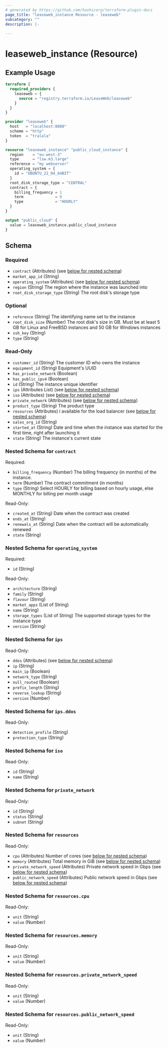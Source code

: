 ```yaml
---
# generated by https://github.com/hashicorp/terraform-plugin-docs
page_title: "leaseweb_instance Resource - leaseweb"
subcategory: ""
description: |-
  
---
```


# leaseweb_instance (Resource)



## Example Usage

```terraform
terraform {
  required_providers {
    leaseweb = {
      source = "registry.terraform.io/LeaseWeb/leaseweb"
    }
  }
}

provider "leaseweb" {
  host   = "localhost:8080"
  scheme = "http"
  token  = "tralala"
}

resource "leaseweb_instance" "public_cloud_instance" {
  region    = "eu-west-3"
  type      = "lsw.m3.large"
  reference = "my webserver"
  operating_system = {
    id = "UBUNTU_22_04_64BIT"
  }
  root_disk_storage_type = "CENTRAL"
  contract = {
    billing_frequency = 1
    term              = 0
    type              = "HOURLY"
  }
}

output "public_cloud" {
  value = leaseweb_instance.public_cloud_instance
}
```

<!-- schema generated by tfplugindocs -->
## Schema

### Required

- `contract` (Attributes) (see [below for nested schema](#nestedatt--contract))
- `market_app_id` (String)
- `operating_system` (Attributes) (see [below for nested schema](#nestedatt--operating_system))
- `region` (String) The region where the instance was launched into
- `root_disk_storage_type` (String) The root disk's storage type

### Optional

- `reference` (String) The identifying name set to the instance
- `root_disk_size` (Number) The root disk's size in GB. Must be at least 5 GB for Linux and FreeBSD instances and 50 GB for Windows instances
- `ssh_key` (String)
- `type` (String)

### Read-Only

- `customer_id` (String) The customer ID who owns the instance
- `equipment_id` (String) Equipment's UUID
- `has_private_network` (Boolean)
- `has_public_ipv4` (Boolean)
- `id` (String) The instance unique identifier
- `ips` (Attributes List) (see [below for nested schema](#nestedatt--ips))
- `iso` (Attributes) (see [below for nested schema](#nestedatt--iso))
- `private_network` (Attributes) (see [below for nested schema](#nestedatt--private_network))
- `product_type` (String) The product type
- `resources` (Attributes) i available for the load balancer (see [below for nested schema](#nestedatt--resources))
- `sales_org_id` (String)
- `started_at` (String) Date and time when the instance was started for the first time, right after launching it
- `state` (String) The instance's current state

<a id="nestedatt--contract"></a>
### Nested Schema for `contract`

Required:

- `billing_frequency` (Number) The billing frequency (in months) of the instance.
- `term` (Number) The contract commitment (in months)
- `type` (String) Select HOURLY for billing based on hourly usage, else MONTHLY for billing per month usage

Read-Only:

- `created_at` (String) Date when the contract was created
- `ends_at` (String)
- `renewals_at` (String) Date when the contract will be automatically renewed
- `state` (String)


<a id="nestedatt--operating_system"></a>
### Nested Schema for `operating_system`

Required:

- `id` (String)

Read-Only:

- `architecture` (String)
- `family` (String)
- `flavour` (String)
- `market_apps` (List of String)
- `name` (String)
- `storage_types` (List of String) The supported storage types for the instance type
- `version` (String)


<a id="nestedatt--ips"></a>
### Nested Schema for `ips`

Read-Only:

- `ddos` (Attributes) (see [below for nested schema](#nestedatt--ips--ddos))
- `ip` (String)
- `main_ip` (Boolean)
- `network_type` (String)
- `null_routed` (Boolean)
- `prefix_length` (String)
- `reverse_lookup` (String)
- `version` (Number)

<a id="nestedatt--ips--ddos"></a>
### Nested Schema for `ips.ddos`

Read-Only:

- `detection_profile` (String)
- `protection_type` (String)



<a id="nestedatt--iso"></a>
### Nested Schema for `iso`

Read-Only:

- `id` (String)
- `name` (String)


<a id="nestedatt--private_network"></a>
### Nested Schema for `private_network`

Read-Only:

- `id` (String)
- `status` (String)
- `subnet` (String)


<a id="nestedatt--resources"></a>
### Nested Schema for `resources`

Read-Only:

- `cpu` (Attributes) Number of cores (see [below for nested schema](#nestedatt--resources--cpu))
- `memory` (Attributes) Total memory in GiB (see [below for nested schema](#nestedatt--resources--memory))
- `private_network_speed` (Attributes) Private network speed in Gbps (see [below for nested schema](#nestedatt--resources--private_network_speed))
- `public_network_speed` (Attributes) Public network speed in Gbps (see [below for nested schema](#nestedatt--resources--public_network_speed))

<a id="nestedatt--resources--cpu"></a>
### Nested Schema for `resources.cpu`

Read-Only:

- `unit` (String)
- `value` (Number)


<a id="nestedatt--resources--memory"></a>
### Nested Schema for `resources.memory`

Read-Only:

- `unit` (String)
- `value` (Number)


<a id="nestedatt--resources--private_network_speed"></a>
### Nested Schema for `resources.private_network_speed`

Read-Only:

- `unit` (String)
- `value` (Number)


<a id="nestedatt--resources--public_network_speed"></a>
### Nested Schema for `resources.public_network_speed`

Read-Only:

- `unit` (String)
- `value` (Number)
